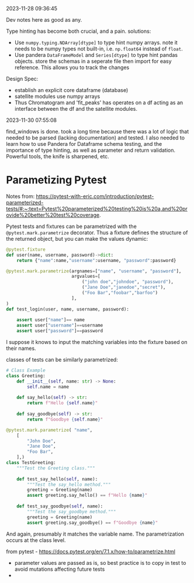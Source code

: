 2023-11-28 09:36:45

Dev notes here as good as any.

Type hinting has become both crucial, and a pain. solutions:

- Use `numpy.typing.NDArray[dtype]` to type hint numpy arrays. note it needs to be
  numpy types not built-in, i.e. `np.float64` instead of `float`.
- Use pandera `DataFrameModel` and `Series[dtype]` to type hint pandas objects. store the schemas in a seperate file then import for easy reference. This allows you to track the changes

Design Spec:
- establish an explicit core dataframe (database)
- satellite modules use numpy arrays
- Thus Chromatogram and 'fit_peaks' has operates on a df acting as an interface between the df and the satellite modules.

2023-11-30 07:55:08

find_windows is done. took a long time because there was a lot of logic that needed to be parsed (lacking documentation) and tested. I also needed to learn how to use Pandera for Dataframe schema testing, and the importance of type hinting, as well as parameter and return validation. Powerful tools, the knife is sharpened, etc.

# Parametizing Pytest

Notes from: https://pytest-with-eric.com/introduction/pytest-parameterized-tests/#:~:text=Pytest%20parameterized%20testing%20is%20a,and%20provide%20better%20test%20coverage.

Pytest tests and fixtures can be parametrized with the `@pytest.mark.parametrize` decorator. Thus a fixture defines the structure
of the returned object, but you can make the values dynamic:

```python
@pytest.fixture
def user(name, username, password)->dict:
    return {"name":name,"username":username, "password":password}

@pytest.mark.parametrize(argnames=["name", "username", "password"],
                         argvalues=[
                             ("john doe","johndoe", "password"),
                             ("Jane Doe","janedoe","secret"),
                             ("Foo Bar","foobar","barfoo")
                         ],
)
def test_login(user, name, username, password):
    
    assert user["name"]== name
    assert user["username"]==username
    assert user["password"]==password
```

I suppose it knows to input the matching variables into the fixture based on their names.

classes of tests can be similarly parametrized:

```python
# Class Example  
class Greeting:  
    def __init__(self, name: str) -> None:  
        self.name = name  
  
    def say_hello(self) -> str:  
        return f"Hello {self.name}"  
  
    def say_goodbye(self) -> str:  
        return f"Goodbye {self.name}"

@pytest.mark.parametrize( "name",  
    [  
        "John Doe",  
        "Jane Doe",  
        "Foo Bar",  
    ],)  
class TestGreeting:  
    """Test the Greeting class."""  
  
    def test_say_hello(self, name):  
        """Test the say_hello method."""  
        greeting = Greeting(name)  
        assert greeting.say_hello() == f"Hello {name}"  
  
    def test_say_goodbye(self, name):  
        """Test the say_goodbye method."""  
        greeting = Greeting(name)  
        assert greeting.say_goodbye() == f"Goodbye {name}"
```

And again, presumably it matches the variable name. The parametrization occurs at the class level.

from pytest - https://docs.pytest.org/en/7.1.x/how-to/parametrize.html

- parameter values are passed as is, so best practice is to copy in test to avoid mutations affecting future tests
- 